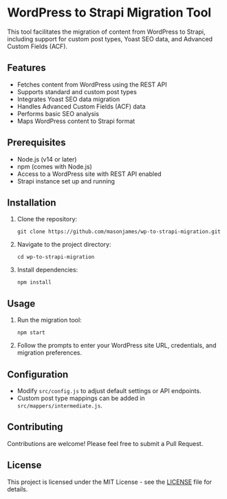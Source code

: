 # WordPress to Strapi Migration Tool

This tool facilitates the migration of content from WordPress to Strapi, including support for custom post types, Yoast SEO data, and Advanced Custom Fields (ACF).

## Features

- Fetches content from WordPress using the REST API
- Supports standard and custom post types
- Integrates Yoast SEO data migration
- Handles Advanced Custom Fields (ACF) data
- Performs basic SEO analysis
- Maps WordPress content to Strapi format

## Prerequisites

- Node.js (v14 or later)
- npm (comes with Node.js)
- Access to a WordPress site with REST API enabled
- Strapi instance set up and running

## Installation

1. Clone the repository:
   ```
   git clone https://github.com/masonjames/wp-to-strapi-migration.git
   ```
2. Navigate to the project directory:
   ```
   cd wp-to-strapi-migration
   ```
3. Install dependencies:
   ```
   npm install
   ```

## Usage

1. Run the migration tool:
   ```
   npm start
   ```
2. Follow the prompts to enter your WordPress site URL, credentials, and migration preferences.

## Configuration

- Modify `src/config.js` to adjust default settings or API endpoints.
- Custom post type mappings can be added in `src/mappers/intermediate.js`.

## Contributing

Contributions are welcome! Please feel free to submit a Pull Request.

## License

This project is licensed under the MIT License - see the [LICENSE](LICENSE) file for details.